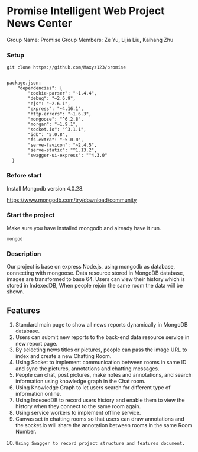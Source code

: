 # Promise Intelligent Web Project News Center

Group Name: Promise
Group Members: Ze Yu, Lijia Liu, Kaihang Zhu


### Setup

```
git clone https://github.com/Maxyz123/promise


package.json:
	"dependencies": {
	    "cookie-parser": "~1.4.4",
	    "debug": "~2.6.9",
	    "ejs": "~2.6.1",
	    "express": "~4.16.1",
	    "http-errors": "~1.6.3",
	    "mongoose": "^6.2.8",
	    "morgan": "~1.9.1",
	    "socket.io": "^3.1.1",
	    "idb": "5.0.8",
	    "fs-extra": "~5.0.0",
	    "serve-favicon": "~2.4.5",
	    "serve-static": "^1.13.2",
	    "swagger-ui-express": "^4.3.0"
  }
```

### Before start

Install Mongodb version 4.0.28.

https://www.mongodb.com/try/download/community


### Start the project

Make sure you have installed mongodb and already have it run.
```
mongod
```



### Description

Our project is base on express Node.js, using mongodb as database, connecting with mongoose.
Data resource stored in MongoDB database, images are transformed to base 64.
Users can view their history which is stored in IndexedDB, When people rejoin the same room the data will be shown.

## Features
1.	Standard main page to show all news reports dynamically in MongoDB database.
2.	Users can submit new reports to the back-end data resource service in new report page.
3.	By selecting news titles or pictures, people can pass the image URL to index and create a new Chatting Room.
4.	Using Socket to implement communication between rooms in same ID and sync the pictures, annotations and chatting messages.
5.	People can chat, post pictures, make notes and annotations, and search information using knowledge graph in the Chat room.
6.	Using Knowledge Graph to let users search for different type of information online.
7. 	Using IndexedDB to record users history and enable them to view the history when they connect to the same room again.
8.	Using service workers to implement offline service.
9.	Canvas set in chatting rooms so that users can draw annotations and the socket.io will share the annotation between rooms in the same Room Number.
10. 	Using Swagger to record project structure and features document.
